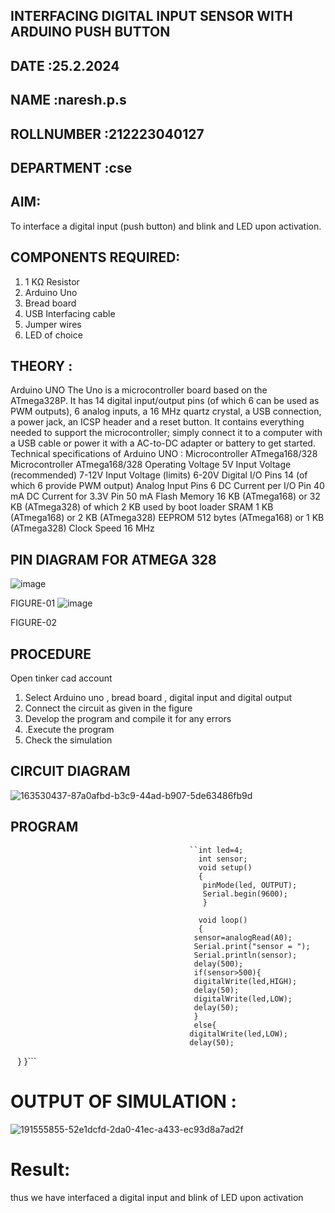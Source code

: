 ## INTERFACING DIGITAL INPUT SENSOR WITH ARDUINO PUSH BUTTON
## DATE :25.2.2024
## NAME :naresh.p.s																			             
## ROLLNUMBER :212223040127
## DEPARTMENT :cse


## AIM:
To interface a digital input (push button) and blink and LED upon activation.
## COMPONENTS REQUIRED:
1.	1 KΩ Resistor 
2.	Arduino Uno 
3.	Bread board 
4.	USB Interfacing cable 
5.	Jumper wires 
6.	LED of choice 
## THEORY :
Arduino UNO
 	  The Uno is a microcontroller board based on the ATmega328P. It has 14 digital input/output pins (of which 6 can be used as PWM outputs), 6 analog inputs, a 16 MHz quartz crystal, a USB connection, a power jack, an ICSP header and a reset button. It contains everything needed to support the microcontroller; simply connect it to a computer with a USB cable or power it with a AC-to-DC adapter or battery to get started.
	Technical specifications of Arduino UNO :
Microcontroller	ATmega168/328
Microcontroller	ATmega168/328
Operating Voltage	5V
Input Voltage (recommended)	7-12V
Input Voltage (limits)	6-20V
Digital I/O Pins	14 (of which 6 provide PWM output)
Analog Input Pins	6
DC Current per I/O Pin	40 mA
DC Current for 3.3V Pin	50 mA
Flash Memory	16 KB (ATmega168) or 32 KB (ATmega328) of which 2 KB used by boot loader
SRAM	1 KB (ATmega168) or 2 KB (ATmega328)
EEPROM	512 bytes (ATmega168) or 1 KB (ATmega328)
Clock Speed	16 MHz
## PIN DIAGRAM FOR ATMEGA 328
 
![image](https://user-images.githubusercontent.com/36288975/163530394-115baee4-7ed1-49fe-9cce-d7b625e11e85.png)

FIGURE-01
![image](https://user-images.githubusercontent.com/36288975/163530431-4d390e98-0942-42d8-95b8-f57d348e6ad8.png)

FIGURE-02
## PROCEDURE 
 Open tinker cad account 
1.	Select Arduino uno , bread board , digital input and digital output 
2.	Connect the circuit as given in the figure 
3.	Develop the program and compile it for any errors 
4.	 .Execute the program 
5.	Check the simulation 



## CIRCUIT DIAGRAM 

![163530437-87a0afbd-b3c9-44ad-b907-5de63486fb9d](https://github.com/nareshofficial/-INTERFACING-DIGITAL-INPUT-SENSOR-WITH-ARDUINO-PUSH-BUTTON-/assets/155141830/349d3d92-5e81-4c88-9d24-897c7b496000)






## PROGRAM 
 

                                            ``int led=4;
                                              int sensor;
                                              void setup()
                                              {
                                               pinMode(led, OUTPUT);
                                               Serial.begin(9600);
                                               }

                                              void loop()
                                              {
                                             sensor=analogRead(A0);
                                             Serial.print("sensor = ");
                                             Serial.println(sensor);
                                             delay(500);
                                             if(sensor>500){
                                             digitalWrite(led,HIGH);
                                             delay(50);
                                             digitalWrite(led,LOW);
                                             delay(50);
                                             }
                                             else{
                                            digitalWrite(led,LOW);
                                            delay(50);
                                             }
                                               }```








 
 
 






# OUTPUT OF SIMULATION :


![191555855-52e1dcfd-2da0-41ec-a433-ec93d8a7ad2f](https://github.com/nareshofficial/-INTERFACING-DIGITAL-INPUT-SENSOR-WITH-ARDUINO-PUSH-BUTTON-/assets/155141830/d46f47ba-5ddc-4bef-b541-fc900a947941)





# Result:
thus we have interfaced a digital input and blink of LED upon activation


